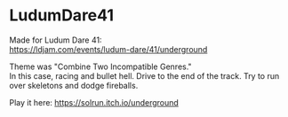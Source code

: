 # LudumDare41
Made for Ludum Dare 41:  
https://ldjam.com/events/ludum-dare/41/underground

Theme was "Combine Two Incompatible Genres."  
In this case, racing and bullet hell. Drive to the end of the track. Try to run over skeletons and dodge fireballs.

Play it here:
https://solrun.itch.io/underground
